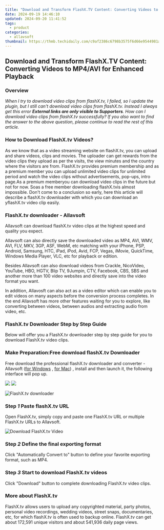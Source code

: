 ```yaml
---
title: "Download and Transform FlashX.TV Content: Converting Videos to MP4/AVI for Enhanced Playback"
date: 2024-09-19 14:46:10
updated: 2024-09-20 11:41:52
tags:
  - product
categories:
  - allavsoft
thumbnail: https://thmb.techidaily.com/c9af2386c6798b3575f6d66e9544981a45984b6b6be55d294d273187d6f5f1e2.jpg
---
```


## Download and Transform FlashX.TV Content: Converting Videos to MP4/AVI for Enhanced Playback

### Overview

_When I try to download video clips from flashX.tv, I failed, so I update the plugin, but I still can't download video clips from flashX.tv. Instead I always get this error **External links are only visible to Supporters**. How can I download video clips from flashX.tv successfully? If you also want to find the answer to the above question, please continue to read the rest of this article._

### How to Download FlashX.tv Videos?

As we know that as a video streaming website on flashX.tv, you can upload and share videos, clips and movies. The uploader can get rewards from the video clips they upload as per the visits, the view minutes and the country where the visitors are from. FlashX.tv provides premium membership and as a premium member you can upload unlimited video clips for unlimited period and watch the video clips without advertisements, pop-ups, intro page.As a premium memberyou can download video clips in the future but not for now. Soas a free member downloading flashX.tvis almost impossible. Don't come to a conclusion so early, here this article will describe a flashX.tv downloader with which you can download an yflashX.tv video clip easily.

### FlashX.tv downloader - Allavsoft

Allavsoft can download flashX.tv video clips at the highest speed and quality you expect.

Allavsoft can also directly save the downloaded video as MP4, AVI, WMV, AVI, FLV, MKV, 3GP, ASF, WebM, etc matching with your iPhone, PSP, Android, Samsung, HTC, iPad, iPod, Avid, FCP, Vegas, iMovie, QuickTime, Windows Media Player, VLC, etc for playback or edition.

Besides Allavsoft can also download videos from Crackle, NicoVideo, YouTube, HBO, HGTV, Blip TV, 9Jumpin, CTV, Facebook, CBS, SBS and another more than 100 video websites and directly save into the video format you want.

In addition, Allavosft can also act as a video editor which can enable you to edit videos on many aspects before the conversion process completes. In the end Allavsoft has more other features waiting for you to explore, like converting between videos, between audios and extracting audio from video, etc.

### FlashX.tv Downloader Step by Step Guide

Below will offer you a FlashX.tv downloader step by step guide for you to download FlashX.tv video clips.

### Make Preparation:Free download flashX.tv Downloader

Free download the professional flashX.tv downloader and converter - Allavsoft ([for Windows](https://tools.techidaily.com/allavsoft/products/) , [for Mac](https://tools.techidaily.com/allavsoft/products/)) , install and then launch it, the following interface will pop up.

[![](https://www.allavsoft.com/how-to/../images/how-to/free-download-win.jpg)](https://tools.techidaily.com/allavsoft/products/) [![](https://www.allavsoft.com/how-to/../images/how-to/free-download-mac.jpg)](https://tools.techidaily.com/allavsoft/products/)

![FlashX.tv downloader](https://www.allavsoft.com/how-to/../images/allavsoft/screen-shot-600.jpg)

### Step _1_ Paste flashX.tv URL

Open FlashX.tv, simply copy and paste one FlashX.tv URL or multiple FlashX.tv URLs to Allavsoft.

![Download FlashX.tv Video](https://www.allavsoft.com/how-to/../images/how-to/download-flashx-tv/download-flashx-tv.jpg)

### Step _2_ Define the final exporting format

Click "Automatically Convert to" button to define your favorite exporting format, such as MP4.

### Step _3_ Start to download FlashX.tv videos

Click "Download" button to complete downloading FlashX.tv video clips.

### More about FlashX.tv

FlashX.tv allows users to upload any copyrighted material, party photos, personal video recordings, wedding videos, street snaps, documentaries, etc, for which flashX.tv is often used to backup online. FlashX.tv can get about 172,591 unique visitors and about 541,936 daily page views.

<ins class="adsbygoogle"
     style="display:block"
     data-ad-format="autorelaxed"
     data-ad-client="ca-pub-7571918770474297"
     data-ad-slot="1223367746"></ins>



<ins class="adsbygoogle"
     style="display:block"
     data-ad-client="ca-pub-7571918770474297"
     data-ad-slot="8358498916"
     data-ad-format="auto"
     data-full-width-responsive="true"></ins>

